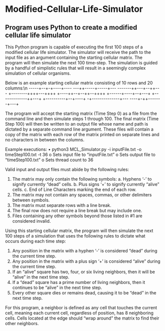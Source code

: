 # Modified-Cellular-Life-Simulator
Program uses Python to create a modified cellular life simulator
--------------------------------------------------------------------------------------------------------------------
This Python program is capable of executing the first 100 steps of a modified cellular life
simulator. The simulator will receive the path to the input file as an argument containing the starting cellular
matrix. The program will then simulate the next 100 time-step. The simulation is guided by a handful of simplistic 
rules that will result in a seemingly complex simulation of cellular organisms.

Below is an example starting cellular matrix consisting of 10 rows and 20 columns:\n
-----+--+-+----+----
---++-----+-----+---
-------++---+--++---
+--------++++---++++
+----++--+--++--++++
+------+----+--+---+
+-------------++---+
+----------+--+----+
-+--------------+---
----+-++-------+---+

The program will accept the starting matrix (Time Step 0) as a file from the command line and then simulate
steps 1 through 100. The final matrix (Time Step 100) will then be written to an output file whose name and
path is dictated by a separate command line argument. These files will contain a copy of the matrix with each
row of the matrix printed on separate lines and no characters in between the columns.

Example executions:
• python3 MCL_Simulator.py -i inputFile.txt -o timeStep100.txt -t 36
  o Sets input file to “inputFile.txt”
  o Sets output file to “timeStep100.txt”
  o Sets thread count to 36

Valid input and output files must abide by the following rules:
1) The matrix may only contain the following symbols:
  a. Hyphens ‘-’ to signify currently “dead” cells.
  b. Plus signs ‘+’ to signify currently “alive” cells.
  c. End of Line Characters marking the end of each row.
2) The matrix may not contain any spaces, commas, or other delimiters between symbols.
3) The matrix must separate rows with a line break.
4) The final row does not require a line break but may include one.
5) Files containing any other symbols beyond those listed in #1 are considered invalid.

Using this starting cellular matrix, the program will then simulate the next 100 steps of a simulation that
uses the following rules to dictate what occurs during each time step:
  1) Any position in the matrix with a hyphen ‘-’ is considered “dead” during the current time step.
  2) Any position in the matrix with a plus sign ‘+’ is considered “alive” during the current time step.
  3) If an “alive” square has two, four, or six living neighbors, then it will be “alive” in the next time step.
  4) If a “dead” square has a prime number of living neighbors, then it continues to be “alive” in the next
     time step.
  5) Every other square dies or remains dead, causing it to be “dead” in the next time step.
  
For this program, a neighbor is defined as any cell that touches the current cell, meaning each current cell,
regardless of position, has 8 neighboring cells. Cells located at the edge should “wrap around” the matrix to find
their other neighbors.
